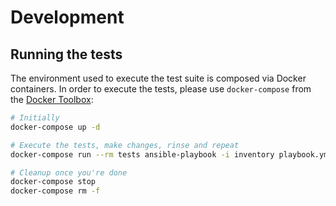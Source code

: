 # Development
## Running the tests
The environment used to execute the test suite is composed via Docker containers. In order to execute the tests, please use `docker-compose` from the [Docker Toolbox](https://www.docker.com/docker-toolbox):

```bash
# Initially
docker-compose up -d

# Execute the tests, make changes, rinse and repeat
docker-compose run --rm tests ansible-playbook -i inventory playbook.yml

# Cleanup once you're done
docker-compose stop
docker-compose rm -f
```

